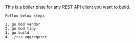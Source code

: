 This is a boiler plate for any REST API client you want to build.

    Follow below steps

    1. go mod vendor
    2. go mod tidy
    3. go build
    4. ./rss_aggregator